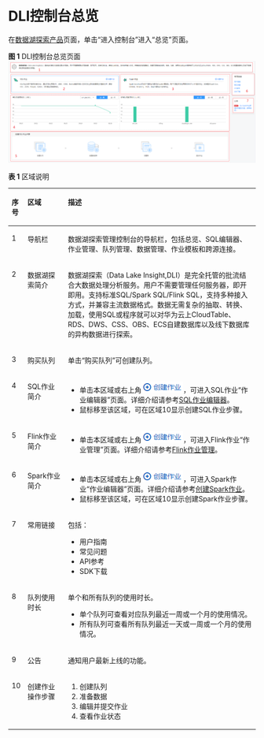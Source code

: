 # DLI控制台总览<a name="dli_01_0377"></a>

在[数据湖探索产品](https://www.huaweicloud.com/product/dli.html)页面，单击“进入控制台”进入“总览”页面。

**图 1**  DLI控制台总览页面<a name="fig2700915165418"></a>  
![](figures/DLI控制台总览页面.png "DLI控制台总览页面")

**表 1**  区域说明

<a name="zh-cn_topic_0093946815_table48732667171120"></a>
<table><thead align="left"><tr id="zh-cn_topic_0093946815_row19196955171120"><th class="cellrowborder" valign="top" width="5.99009900990099%" id="mcps1.2.4.1.1"><p id="p1851454085710"><a name="p1851454085710"></a><a name="p1851454085710"></a>序号</p>
</th>
<th class="cellrowborder" valign="top" width="16.366336633663366%" id="mcps1.2.4.1.2"><p id="zh-cn_topic_0093946815_p35936586171120"><a name="zh-cn_topic_0093946815_p35936586171120"></a><a name="zh-cn_topic_0093946815_p35936586171120"></a>区域</p>
</th>
<th class="cellrowborder" valign="top" width="77.64356435643565%" id="mcps1.2.4.1.3"><p id="zh-cn_topic_0093946815_p25182390171120"><a name="zh-cn_topic_0093946815_p25182390171120"></a><a name="zh-cn_topic_0093946815_p25182390171120"></a>描述</p>
</th>
</tr>
</thead>
<tbody><tr id="row13177151111619"><td class="cellrowborder" valign="top" width="5.99009900990099%" headers="mcps1.2.4.1.1 "><p id="p14178851151619"><a name="p14178851151619"></a><a name="p14178851151619"></a>1</p>
</td>
<td class="cellrowborder" valign="top" width="16.366336633663366%" headers="mcps1.2.4.1.2 "><p id="p2178851121614"><a name="p2178851121614"></a><a name="p2178851121614"></a>导航栏</p>
</td>
<td class="cellrowborder" valign="top" width="77.64356435643565%" headers="mcps1.2.4.1.3 "><p id="p1617813516160"><a name="p1617813516160"></a><a name="p1617813516160"></a>数据湖探索管理控制台的导航栏，包括总览、SQL编辑器、作业管理、队列管理、数据管理、作业模板和跨源连接。</p>
</td>
</tr>
<tr id="row6996420121612"><td class="cellrowborder" valign="top" width="5.99009900990099%" headers="mcps1.2.4.1.1 "><p id="p11996320161619"><a name="p11996320161619"></a><a name="p11996320161619"></a>2</p>
</td>
<td class="cellrowborder" valign="top" width="16.366336633663366%" headers="mcps1.2.4.1.2 "><p id="p179961920171615"><a name="p179961920171615"></a><a name="p179961920171615"></a>数据湖探索简介</p>
</td>
<td class="cellrowborder" valign="top" width="77.64356435643565%" headers="mcps1.2.4.1.3 "><p id="p1399717205164"><a name="p1399717205164"></a><a name="p1399717205164"></a>数据湖探索（Data Lake Insight,DLI）是完全托管的批流结合大数据处理分析服务。用户不需要管理任何服务器，即开即用。支持标准SQL/Spark SQL/Flink SQL，支持多种接入方式，并兼容主流数据格式。数据无需复杂的抽取、转换、加载，使用SQL或程序就可以对华为云上CloudTable、RDS、DWS、CSS、OBS、ECS自建数据库以及线下数据库的异构数据进行探索。</p>
</td>
</tr>
<tr id="row956717279221"><td class="cellrowborder" valign="top" width="5.99009900990099%" headers="mcps1.2.4.1.1 "><p id="p145671327172215"><a name="p145671327172215"></a><a name="p145671327172215"></a>3</p>
</td>
<td class="cellrowborder" valign="top" width="16.366336633663366%" headers="mcps1.2.4.1.2 "><p id="p556713279221"><a name="p556713279221"></a><a name="p556713279221"></a>购买队列</p>
</td>
<td class="cellrowborder" valign="top" width="77.64356435643565%" headers="mcps1.2.4.1.3 "><p id="p15567152762211"><a name="p15567152762211"></a><a name="p15567152762211"></a>单击<span class="uicontrol" id="uicontrol189691913132314"><a name="uicontrol189691913132314"></a><a name="uicontrol189691913132314"></a>“购买队列”</span>可创建队列。</p>
</td>
</tr>
<tr id="row1099418791615"><td class="cellrowborder" valign="top" width="5.99009900990099%" headers="mcps1.2.4.1.1 "><p id="p199419761619"><a name="p199419761619"></a><a name="p199419761619"></a>4</p>
</td>
<td class="cellrowborder" valign="top" width="16.366336633663366%" headers="mcps1.2.4.1.2 "><p id="p9994471160"><a name="p9994471160"></a><a name="p9994471160"></a>SQL作业简介</p>
</td>
<td class="cellrowborder" valign="top" width="77.64356435643565%" headers="mcps1.2.4.1.3 "><a name="ul109031859184112"></a><a name="ul109031859184112"></a><ul id="ul109031859184112"><li>单击本区域或右上角<a name="image735517449463"></a><a name="image735517449463"></a><span><img id="image735517449463" src="figures/icon-创建作业.png"></span>，可进入SQL作业“作业编辑器”页面。详细介绍请参考<a href="SQL作业编辑器.md">SQL作业编辑器</a>。</li><li>鼠标移至该区域，可在区域10显示创建SQL作业步骤。</li></ul>
</td>
</tr>
<tr id="row8464152220348"><td class="cellrowborder" valign="top" width="5.99009900990099%" headers="mcps1.2.4.1.1 "><p id="p1525520416406"><a name="p1525520416406"></a><a name="p1525520416406"></a>5</p>
</td>
<td class="cellrowborder" valign="top" width="16.366336633663366%" headers="mcps1.2.4.1.2 "><p id="p9255144119401"><a name="p9255144119401"></a><a name="p9255144119401"></a>Flink作业简介</p>
</td>
<td class="cellrowborder" valign="top" width="77.64356435643565%" headers="mcps1.2.4.1.3 "><a name="ul13278183874519"></a><a name="ul13278183874519"></a><ul id="ul13278183874519"><li>单击本区域或右上角<a name="image42781638174518"></a><a name="image42781638174518"></a><span><img id="image42781638174518" src="figures/icon-创建作业-3.png"></span>，可进入Flink作业“作业管理”页面。详细介绍请参考<a href="Flink作业管理.md">Flink作业管理</a>。</li></ul>
</td>
</tr>
<tr id="row127891135877"><td class="cellrowborder" valign="top" width="5.99009900990099%" headers="mcps1.2.4.1.1 "><p id="p1151444025710"><a name="p1151444025710"></a><a name="p1151444025710"></a>6</p>
</td>
<td class="cellrowborder" valign="top" width="16.366336633663366%" headers="mcps1.2.4.1.2 "><p id="p19789635772"><a name="p19789635772"></a><a name="p19789635772"></a>Spark作业简介</p>
</td>
<td class="cellrowborder" valign="top" width="77.64356435643565%" headers="mcps1.2.4.1.3 "><a name="ul209511121144218"></a><a name="ul209511121144218"></a><ul id="ul209511121144218"><li>单击本区域或右上角<a name="image15119571466"></a><a name="image15119571466"></a><span><img id="image15119571466" src="figures/icon-创建作业.png"></span>，可进入Spark作业“作业编辑器”页面。详细介绍请参考<a href="创建Spark作业.md">创建Spark作业</a>。</li><li>鼠标移至该区域，可在区域10显示创建Spark作业步骤。</li></ul>
</td>
</tr>
<tr id="row14509172216521"><td class="cellrowborder" valign="top" width="5.99009900990099%" headers="mcps1.2.4.1.1 "><p id="p14510162212528"><a name="p14510162212528"></a><a name="p14510162212528"></a>7</p>
</td>
<td class="cellrowborder" valign="top" width="16.366336633663366%" headers="mcps1.2.4.1.2 "><p id="p125861533115210"><a name="p125861533115210"></a><a name="p125861533115210"></a>常用链接</p>
</td>
<td class="cellrowborder" valign="top" width="77.64356435643565%" headers="mcps1.2.4.1.3 "><p id="p105868332523"><a name="p105868332523"></a><a name="p105868332523"></a>包括：</p>
<a name="ul17586633165216"></a><a name="ul17586633165216"></a><ul id="ul17586633165216"><li>用户指南</li><li>常见问题</li><li>API参考</li><li>SDK下载</li></ul>
</td>
</tr>
<tr id="row187892354715"><td class="cellrowborder" valign="top" width="5.99009900990099%" headers="mcps1.2.4.1.1 "><p id="p651484015710"><a name="p651484015710"></a><a name="p651484015710"></a>8</p>
</td>
<td class="cellrowborder" valign="top" width="16.366336633663366%" headers="mcps1.2.4.1.2 "><p id="p779013514719"><a name="p779013514719"></a><a name="p779013514719"></a>队列使用时长</p>
</td>
<td class="cellrowborder" valign="top" width="77.64356435643565%" headers="mcps1.2.4.1.3 "><p id="p62481146545"><a name="p62481146545"></a><a name="p62481146545"></a>单个和所有队列的使用时长。</p>
<a name="ul62161317195418"></a><a name="ul62161317195418"></a><ul id="ul62161317195418"><li>单个队列可查看对应队列最近一周或一个月的使用情况。</li><li>所有队列可查看所有队列最近一天或一周或一个月的使用情况。</li></ul>
</td>
</tr>
<tr id="row1886971017575"><td class="cellrowborder" valign="top" width="5.99009900990099%" headers="mcps1.2.4.1.1 "><p id="p155746209576"><a name="p155746209576"></a><a name="p155746209576"></a>9</p>
</td>
<td class="cellrowborder" valign="top" width="16.366336633663366%" headers="mcps1.2.4.1.2 "><p id="p2057413202574"><a name="p2057413202574"></a><a name="p2057413202574"></a>公告</p>
</td>
<td class="cellrowborder" valign="top" width="77.64356435643565%" headers="mcps1.2.4.1.3 "><p id="p6574192011570"><a name="p6574192011570"></a><a name="p6574192011570"></a>通知用户最新上线的功能。</p>
</td>
</tr>
<tr id="row16131132095916"><td class="cellrowborder" valign="top" width="5.99009900990099%" headers="mcps1.2.4.1.1 "><p id="p1213117202592"><a name="p1213117202592"></a><a name="p1213117202592"></a>10</p>
</td>
<td class="cellrowborder" valign="top" width="16.366336633663366%" headers="mcps1.2.4.1.2 "><p id="p18132720175910"><a name="p18132720175910"></a><a name="p18132720175910"></a>创建作业操作步骤</p>
</td>
<td class="cellrowborder" valign="top" width="77.64356435643565%" headers="mcps1.2.4.1.3 "><a name="ol1926664815598"></a><a name="ol1926664815598"></a><ol id="ol1926664815598"><li>创建队列</li><li>准备数据</li><li>编辑并提交作业</li><li>查看作业状态</li></ol>
</td>
</tr>
</tbody>
</table>

